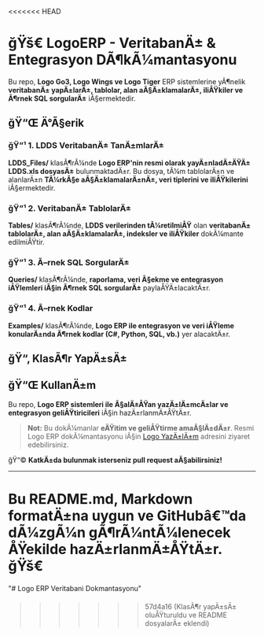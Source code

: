 <<<<<<< HEAD
# ğŸš€ LogoERP - VeritabanÄ± & Entegrasyon DÃ¶kÃ¼mantasyonu  

Bu repo, **Logo Go3, Logo Wings ve Logo Tiger** ERP sistemlerine yÃ¶nelik **veritabanÄ± yapÄ±larÄ±, tablolar, alan aÃ§Ä±klamalarÄ±, iliÅŸkiler ve Ã¶rnek SQL sorgularÄ±** iÃ§ermektedir.  

## ğŸ“Œ Ä°Ã§erik  

### ğŸ”¹ 1. LDDS VeritabanÄ± TanÄ±mlarÄ±  
**LDDS_Files/** klasÃ¶rÃ¼nde **Logo ERP'nin resmi olarak yayÄ±nladÄ±ÄŸÄ± LDDS.xls dosyasÄ±** bulunmaktadÄ±r. Bu dosya, tÃ¼m tablolarÄ±n ve alanlarÄ±n **TÃ¼rkÃ§e aÃ§Ä±klamalarÄ±nÄ±, veri tiplerini ve iliÅŸkilerini** iÃ§ermektedir.  

### ğŸ”¹ 2. VeritabanÄ± TablolarÄ±  
**Tables/** klasÃ¶rÃ¼nde, **LDDS verilerinden tÃ¼retilmiÅŸ** olan **veritabanÄ± tablolarÄ±, alan aÃ§Ä±klamalarÄ±, indeksler ve iliÅŸkiler** dokÃ¼mante edilmiÅŸtir.  

### ğŸ”¹ 3. Ã–rnek SQL SorgularÄ±  
**Queries/** klasÃ¶rÃ¼nde, **raporlama, veri Ã§ekme ve entegrasyon iÅŸlemleri iÃ§in Ã¶rnek SQL sorgularÄ±** paylaÅŸÄ±lacaktÄ±r.  

### ğŸ”¹ 4. Ã–rnek Kodlar  
**Examples/** klasÃ¶rÃ¼nde, **Logo ERP ile entegrasyon ve veri iÅŸleme konularÄ±nda Ã¶rnek kodlar (C#, Python, SQL, vb.)** yer alacaktÄ±r.  

## ğŸ“‚ KlasÃ¶r YapÄ±sÄ±  

## ğŸ“Œ KullanÄ±m  
Bu repo, **Logo ERP sistemleri ile Ã§alÄ±ÅŸan yazÄ±lÄ±mcÄ±lar ve entegrasyon geliÅŸtiricileri** iÃ§in hazÄ±rlanmÄ±ÅŸtÄ±r.  

> **Not:** Bu dokÃ¼manlar **eÄŸitim ve geliÅŸtirme amaÃ§lÄ±dÄ±r**. Resmi Logo ERP dokÃ¼mantasyonu iÃ§in [Logo YazÄ±lÄ±m](https://www.logo.com.tr/) adresini ziyaret edebilirsiniz.  

ğŸ“© **KatkÄ±da bulunmak isterseniz pull request aÃ§abilirsiniz!**  

---

Bu **README.md**, **Markdown formatÄ±na uygun** ve **GitHubâ€™da dÃ¼zgÃ¼n gÃ¶rÃ¼ntÃ¼lenecek** ÅŸekilde hazÄ±rlanmÄ±ÅŸtÄ±r. ğŸš€
=======
"# Logo ERP Veritabani Dokmantasyonu" 
>>>>>>> 57d4a16 (KlasÃ¶r yapÄ±sÄ± oluÅŸturuldu ve README dosyalarÄ± eklendi)

